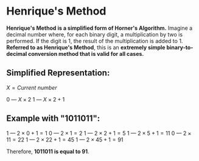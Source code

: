 # Henrique's Method

**Henrique's Method is a simplified form of Horner's Algorithm.**
Imagine a decimal number where, for each binary digit, a multiplication by two is performed. If the digit is 1, the result of the multiplication is added to 1. **Referred to as Henrique's Method**, this is an **extremely simple binary-to-decimal conversion method that is valid for all cases.**

## Simplified Representation:

$X = Current\ number$

0 — $X × 2$
1 — $X × 2 + 1$

## Example with "1011011":

1 — $2 × 0 + 1 = 1$
0 — $2 × 1 = 2$
1 — $2 × 2 + 1 = 5$
1 — $2 × 5 + 1 = 11$
0 — $2 × 11 = 22$
1 — $2 × 22 + 1 = 45$
1 — $2 × 45 + 1 = 91$

Therefore, **1011011 is equal to 91**.
